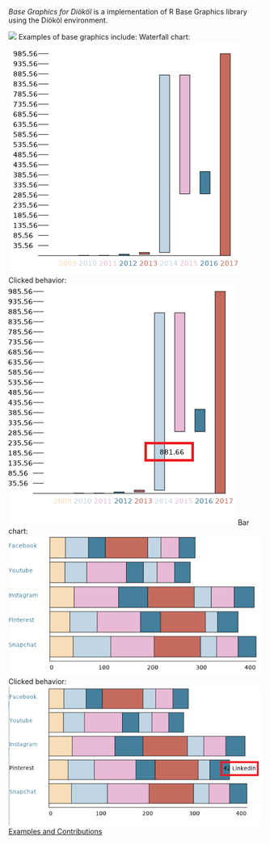 *Base Graphics for Diököl* is a implementation of R Base Graphics library using the Diököl environment.

![](DklBaseGraphics.jpg)
Examples of base graphics include:
Waterfall chart: 
![](WaterfallGraph.png)
Clicked behavior:
![](WaterfallGraphClicked.png)
Bar chart:
![](BarGraph1.png)
Clicked behavior:
![](BarGraphClicked.png)
[Examples and Contributions](http://github.com/arce/DklBaseGraphics/wiki)